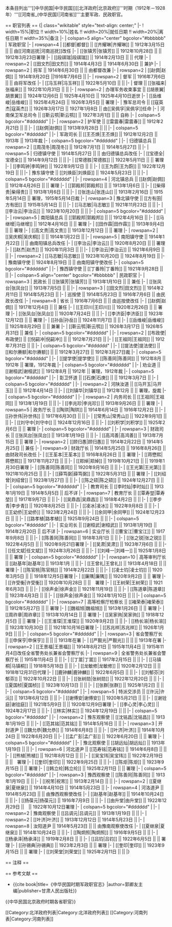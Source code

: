 本条目列出'''[[中华民国|中华民国]][[北洋政府|北京政府]]'''时期（1912年－1928年）'''[[河南省_(中华民国)|河南省]]'''主要军政、民政职官。

== 职官列表 ==
{| class="wikitable" style="text-align: center;"
|-
! width=15%|职位 !! width=10%|姓名 !! width=20%|就任日期 !! width=20%|离任日期 !! width=35%|备注
|- 
| colspan=5 align="center" bgcolor="#bbbbbb" | 军政职官
|-
| rowspan=4 | [[都督|都督]] || [[齐耀琳|齐耀琳]] || 1912年3月15日 || || 由[[河南巡抚|河南巡抚]]改任
|-
| [[张镇芳|张镇芳]] || 1912年10月28日 || || 1912年3月23日署理
|-
| [[段祺瑞|段祺瑞]] || 1914年2月13日 || || 代理
|-
| rowspan=2 | [[田文烈|田文烈]] || 1914年4月3日 || 1914年6月30日 || 兼护
|-
| rowspan=2 | 将军 || 1914年6月30日 || || 由都督改兼
|-
| rowspan=2 | [[赵倜|赵倜]] || 1914年9月20日 ||1916年7月6日 ||
|-
| rowspan=2 | 督军 || 1916年7月6日 || || 由将军改任
|-
| [[冯玉祥|冯玉祥]] || 1922年5月10日 || ||
|-
| 督理 || [[张福来|张福来]] || 1922年10月31日 || ||
|-
| rowspan=2 | 办理军务收束事宜 || [[胡景翼|胡景翼]] || 1924年12月6日 || 1925年4月10日 || 1925年4月10日逝世
|-
| [[岳维峻|岳维峻]] || 1925年4月24日 || 1926年3月5日 || 署理
|-
| 豫军总司令 || [[寇英杰|寇英杰]] || 1926年3月17日 || 1927年1月8日 || 由[[吴佩孚|吴佩孚]]任命
|-
| 河南保卫军总司令 || [[靳云鹗|靳云鹗]] || 1927年3月1日 || || 自称
|-
| colspan=5  bgcolor="#dddddd" |
|-
| rowspan=2 | 护军使 || [[雷震春|雷震春]] || 1912年2月21日 || ||
|-
| [[赵倜|赵倜]] || 1913年9月28日 || ||
|-
| colspan=5  bgcolor="#dddddd" |
|-
| 军政司长 || [[王丕焕|王丕焕]] || 1912年12月2日 || 1913年 || 1913年裁
|-
| colspan=5  bgcolor="#dddddd" |
|-
| 归德镇总兵 || rowspan=2 | [[周茂冬|周茂冬]] || 1912年7月1日 || 1914年5月27日 ||
|-
| rowspan=5 | 归德镇守使 || 1914年5月27日 || || 由归德镇总兵改任
|-
| [[宝德全|宝德全]] || 1914年9月12日 || ||
|-
| [[常德胜|常德胜]] || 1922年5月11日 || || 署理
|-
| [[李鸣钟|李鸣钟]] || 1922年9月12日 || ||
|-
| [[王为蔚|王为蔚]] || 1922年12月19日 || ||
|-
| 豫东镇守使 || [[刘焕臣|刘焕臣]] || 1924年5月23日 || ||
|-
| colspan=5  bgcolor="#dddddd" |
|-
| rowspan=4 | 河北镇总兵 || [[赵倜|赵倜]] || 1912年4月26日 || || 署理
|-
| [[郭殿邦|郭殿邦]] || || 1913年1月6日 ||
|-
| [[柴得贵|柴得贵]] || 1913年1月6日 || ||
|-
| [[张连山|张连山]] || 1913年2月16日 || 1915年5月14日 || 署理，1915年5月14日裁
|-
| rowspan=3 | 豫北镇守使 || [[方有田|方有田]] || 1915年5月14日 || ||
|-
| [[马志敏|马志敏]] || 1921年11月23日 || ||
|-
| [[李治云|李治云]] || 1923年10月20日 || ||
|-
| colspan=5  bgcolor="#dddddd" |
|-
| rowspan=5 | 南阳镇总兵 || [[郭殿邦|郭殿邦]] || || 1912年4月16日 ||
|-
| [[马继增|马继增]] || 1912年4月16日 || || 署理
|-
| [[田作霖|田作霖]] || 1913年9月4日 || || 署理
|-
| [[高文贵|高文贵]] || 1913年12月12日 || || 署理
|-
| rowspan=2 | [[吴庆桐|吴庆桐]] || || 1914年1月22日 ||
|-
| rowspan=5 | 南阳镇守使 || 1914年1月22日 || || 由南阳镇总兵改任
|-
| [[李治云|李治云]] || 1920年8月20日 || || 署理
|-
| [[赵杰|赵杰]] || 1920年11月3日 || ||
|-
| [[李治云|李治云]] || 1921年6月9日 || ||
|-
| rowspan=2 | [[马志敏|马志敏]] || 1923年10月20日 || 1924年8月19日 ||
|-
| 豫南镇守使 || 1924年8月19日 || || 由南阳镇守使改任
|-
| colspan=5  bgcolor="#dddddd" |
|-
| 豫西镇守使 || [[丁番玲|丁番玲]] || 1921年9月28日 || ||
|-
| colspan=5 align="center" bgcolor="#bbbbbb" | 民政职官
|-
| rowspan=3 | 民政长 || [[张镇芳|张镇芳]] || 1913年1月10日 || || 兼任
|-
| [[张凤台|张凤台]] || 1913年7月5日 || ||
|-
| rowspan=3 | [[田文烈|田文烈]] || 1914年2月11日 || 1914年5月23日 ||
|-
| 巡按使 || 1914年5月23日 || 1916年7月6日 || 由民政长改任
|-
| rowspan=8 | 省长 || 1916年7月6日 || || 由巡按使改任
|-
| [[赵倜|赵倜]] || 1917年12月4日 || || 兼任
|-
| [[王印川|王印川]] || 1920年2月26日 || || 署理
|-
| [[张凤台|张凤台]] || 1920年7月24日 || ||
|-
| [[李济臣|李济臣]] || 1923年12月12日 || || 署理
|-
| [[孙岳|孙岳]] || 1924年11月7日 || ||
|-
| [[岳维峻|岳维峻]] || 1925年8月29日 || || 兼署
|-
| [[靳云鹗|靳云鹗]] || 1926年3月17日 || 1926年5月31日 || 兼任
|-
| colspan=5  bgcolor="#dddddd" |
|-
| rowspan=2 | [[布政使|布政使]] || [[倪嗣冲|倪嗣冲]] || || 1912年7月21日 ||
|-
| [[王祖同|王祖同]] || 1912年7月31日 || ||
|-
| colspan=5  bgcolor="#dddddd" |
|-
| [[提法使|提法使]] || [[和尔赓额|和尔赓额]] || || 1912年3月27日 || 1912年3月27日裁
|-
| colspan=5  bgcolor="#dddddd" |
|-
| [[提学使|提学使]] || [[陈善同|陈善同]] || 1912年8月 || 1912年 || 署理，1912年裁
|-
| colspan=5  bgcolor="#dddddd" |
|-
| 劝业道 || [[谢桓武|谢桓武]] || 1912年8月 || 1912年 || 署理，1912年裁
|-
| colspan=5  bgcolor="#dddddd" |
|-
| 彰卫怀道 || [[石庚|石庚]] || || 1912年3月7日 ||
|-
| colspan=5  bgcolor="#dddddd" |
|-
| rowspan=2 | 河陕汝道 || [[马开玉|马开玉]] || || 1912年4月14日 ||
|-
| [[刘镇华|刘镇华]] || 1912年12月 || || 署理，旋裁
|-
| colspan=5  bgcolor="#dddddd" |
|-
| rowspan=2 | 内务司长 || [[王祖同|王祖同]] || 1913年1月19日 || ||
|-
| [[李兆珍|李兆珍]] || 1913年9月26日 || || 署理
|-
| rowspan=5 | 政务厅长 || [[陶珙|陶珙]] || 1914年6月14日 || 1916年12月2日 ||
|-
| [[孙世伟|孙世伟]] || 1917年6月30日 || ||
|-
| [[常秀山|常秀山]] || 1922年9月1日 || ||
|-
| [[刘守中|刘守中]] || 1924年12月16日 || ||
|-
| [[刘积学|刘积学]] || 1925年2月6日 || || 署理
|-
| colspan=5  bgcolor="#dddddd" |
|-
| rowspan=3 | 财政司长 || [[张凤台|张凤台]] || 1913年1月19日 || ||
|-
| [[高鸿善|高鸿善]] || 1913年7月15日 || || 署理
|-
| rowspan=2 | [[顾归愚|顾归愚]] || 1914年2月22日 || 1914年5月25日 || 兼任
|-
| rowspan=9 | 财政厅长 || 1914年5月25日 || 1916年8月26日 || 由财政司长改任
|-
| [[王荃本|王荃本]] || 1916年8月26日 || || 署理
|-
| [[蒋懋熙|蒋懋熙]] || 1917年11月27日 || ||
|-
| [[郑焯|郑焯]] || 1919年10月21日 || || 1919年1月30日署理
|-
| [[陈善同|陈善同]] || 1920年9月16日 || ||
|-
| [[王光第|王光第]] || 1921年10月25日 || ||
|-
| [[薛笃弼|薛笃弼]] || 1922年5月31日 || || 署理
|-
| [[刘绍曾|刘绍曾]] || 1923年1月27日 || ||
|-
| [[陈之硕|陈之硕]] || 1924年12月27日 || ||
|-
| colspan=5  bgcolor="#dddddd" |
|-
| 教育司长 || [[李时灿|李时灿]] || 1913年1月19日 || 1914年5月5日 || 后不详
|-
| rowspan=7 | 教育厅长 || [[覃寿堃|覃寿堃]] || 1917年9月7日 || ||
|-
| [[吴鼎昌|吴鼎昌]] || 1918年4月2日 || ||
|-
| [[李步青|李步青]] || 1920年8月25日 || ||
|-
| [[凌冰|凌冰]] || 1922年9月8日 || ||
|-
| [[王幼侨|王幼侨]] || 1923年2月24日 || ||
|-
| [[余同甲|余同甲]] || 1924年12月23日 || ||
|-
| [[路孝植|路孝植]] || 1925年9月24日 || ||
|-
| colspan=5  bgcolor="#dddddd" |
|-
| 实业司长 || [[谢桓武|谢桓武]] || 1913年1月19日 || 1914年2月20日 || 后不详
|-
| rowspan=6 | 实业厅长 || [[曹宝江|曹宝江]] || 1917年9月8日 || ||
|-
| [[陈善同|陈善同]] || 1918年3月1日 || ||
|-
| [[张之锐|张之锐]] || 1922年4月5日 || || 1920年9月21日署理
|-
| [[吴肃|吴肃]] || 1923年7月6日 || ||
|-
| [[任文斌|任文斌]] || 1924年3月26日 || ||
|-
| [[刘峰一|刘峰一]] || 1925年1月8日 || || 署理
|-
| colspan=5  bgcolor="#dddddd" |
|-
| rowspan=10 | 高等审判厅长 || [[赵基年|赵基年]] || 1913年1月 || ||
|-
| [[王曾礼|王曾礼]] || 1913年4月18日 || || 署理
|-
| [[陈官桃|陈官桃]] || 1914年2月22日 || ||
|-
| [[凌士钧|凌士钧]] || 1920年3月5日 || || 1918年12月5日署理
|-
| [[廉隅|廉隅]] || 1920年9月2日 || || 署理
|-
| [[许受衡|许受衡]] || 1920年10月28日 || ||　署理
|-
| [[王树荣|王树荣]] || 1921年6月3日 || ||
|-
| [[徐声金|徐声金]] || 1921年11月19日 || ||
|-
| [[陈道章|陈道章]] || 1923年4月3日 || ||
|-
| [[徐声金|徐声金]] || 1924年1月10日 || ||
|-
| colspan=5  bgcolor="#dddddd" |
|-
| rowspan=7 | 高等检察厅检察长 || [[褚荣泰|褚荣泰]] || 1912年5月27日 || || 署理
|-
| [[魏祖旭|魏祖旭]] || 1913年1月26日 || || 署理
|-
| [[周祚章|周祚章]] || 1913年10月14日 || || 署理
|-
| [[吴家驹|吴家驹]] || 1918年12月5日 || || 署理
|-
| [[王淮琛|王淮琛]] || 1920年9月2日 || ||
|-
| [[杨长溶|杨长溶]] || 1923年10月30日 || || 1921年10月16日署理
|-
| [[苏兆祥|苏兆祥]] || 1926年1月9日 || ||
|-
| colspan=5  bgcolor="#dddddd" |
|-
| rowspan=3 | 省会警察厅长 || [[申保亨|申保亨]] || || || 1913年在署
|-
| [[严觐光|严觐光]] || || || 1913年在署
|-
| rowspan=2 | [[王景福|王景福]] || 1914年8月21日 || 1915年11月4日 || 1915年11月4日改任全省警务处长兼省会警察厅长
|-
| rowspan=9 | 全省警务处长兼省会警察厅长 || 1915年11月4日 || ||
|-
| [[丁翯|丁翯]] || 1917年2月15日 || ||
|-
| [[马镇桐|马镇桐]] || 1918年5月18日 || ||
|-
| [[龙敏修|龙敏修]] || 1920年2月12日 || || 1918年12月31日代理
|-
| [[鹿钟麟|鹿钟麟]] || 1922年6月5日 || || 
|-
| [[刘郁芬|刘郁芬]] || 1922年10月22日 || ||
|-
| [[张树勋|张树勋]] || 1922年12月20日 || ||
|-
| [[夏国桢|夏国桢]] || 1923年10月13日 || ||
|-
| [[张群|张群]] || 1925年1月2日 || ||
|-
| colspan=5  bgcolor="#dddddd" |
|-
| rowspan=5 | 特派交涉员 || [[许沅|许沅]] || 1913年6月12日 || ||
|-
| [[谢傅安|谢傅安]] || 1920年5月21日 || ||
|-
| [[谢铨庭|谢铨庭]] || 1921年5月9日 || || 1920年12月9日署理
|-
| [[李心灵|李心灵]] || 1924年2月17日 || ||
|-
| [[林实|林实]] || 1924年12月19日 || ||
|-
| colspan=5  bgcolor="#dddddd" |
|-
| rowspan=2 | 豫东观察使 || [[沈铭昌|沈铭昌]] || 1913年1月19日 || ||
|-
| [[范其铭|范其铭]] || 1914年5月16日 || ||
|-
| rowspan=3 | 开封道尹 || [[魏允恭|魏允恭]] || 1914年6月8日 || ||
|-
| [[叶济|叶济]] || 1914年10月24日 || 1922年6月20日 ||
|-
| [[孟广彭|孟广彭]] || 1922年6月20日 || || 署理
|-
| colspan=5  bgcolor="#dddddd" |
|-
| 豫北观察使 || [[胡远灿|胡远灿]] || 1913年1月19日 || ||
|-
| rowspan=6 | 河北道尹 || [[范寿铭|范寿铭]] || 1914年6月8日 || ||
|-
| [[熊植|熊植]] || 1921年8月12日 || ||
|-
| [[吴宝玮|吴宝玮]] || 1922年2月19日 || ||　署理
|-
| [[奎印|奎印]] || 1922年9月25日 || ||
|-
| [[陈炬|陈炬]] || 1923年9月15日 || || 署理
|-
| [[韩立纶|韩立纶]] || 1925年2月11日 || || 署理
|-
| colspan=5  bgcolor="#dddddd" |
|-
| rowspan=3 | 豫西观察使 || [[陈善同|陈善同]] || 1913年1月19日 || ||
|-
| [[祝芾|祝芾]] || 1913年2月14日 || ||
|-
| rowspan=2 | [[夏继泉|夏继泉]] || 1914年4月10日 || 1914年5月23日 ||
|-
| rowspan=4 | 河洛道尹 || 1914年5月23日 || || 由豫西观察使改任
|-
| [[赵基年|赵基年]] || 1914年10月24日 || ||
|-
| [[扬葆元|扬葆元]] || 1916年7月9日 || ||
|-
| [[由升堂|由升堂]] || 1922年12月29日 ||　|| 1922年10月12日署理
|-
| colspan=5  bgcolor="#dddddd" |
|-
| rowspan=2 | 豫南观察使 || [[吕调元|吕调元]] || 1913年1月19日 || ||
|-
| rowspan=2 | [[叶济|叶济]] || 1913年12月12日 || 1914年5月23日 ||
|-
| rowspan=8 | 汝阳道尹 || 1914年5月23日 || || 由豫南观察使改任
|-
| [[夏继泉|夏继泉]] || 1914年10月24日 || ||
|-
| [[陶炯照|陶炯照]] || 1916年9月5日 || ||
|-
| [[杨承泽|杨承泽]] || 1919年2月8日 || ||
|-
| [[吕钧|吕钧]] || 1922年6月5日 || || 署理
|-
| [[孙锡典|孙锡典]] || 1923年2月3日 || || 署理
|-
| [[奎印|奎印]] || 1923年9月15日 || || 署理
|-
| [[刘荣堂|刘荣堂]] || 1925年2月11日 || ||
|}

== 注释 ==
<small><references group="注" /></small>

== 参考文献 ==
* {{cite book|title=《中华民国时期军政职官志》|author=郭卿友主编|publisher=甘肃人民出版社}}

{{中华民国北京政府时期各省职官}}

[[Category:北洋政府列表|Category:北洋政府列表]]
[[Category:河南列表|Category:河南列表]]